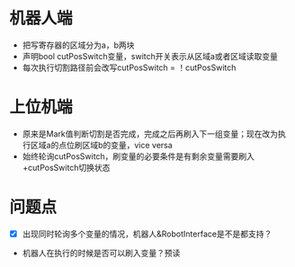# 机器人端
* 把写寄存器的区域分为a，b两块
* 声明bool cutPosSwitch变量，switch开关表示从区域a或者区域读取变量
* 每次执行切割路径前会改写cutPosSwitch = ！cutPosSwitch

# 上位机端
- 原来是Mark值判断切割是否完成，完成之后再刷入下一组变量；现在改为执行区域a的点位刷区域b的变量，vice versa
- 始终轮询cutPosSwitch，刷变量的必要条件是有剩余变量需要刷入+cutPosSwitch切换状态

# 问题点
- [x] 出现同时轮询多个变量的情况，机器人&RobotInterface是不是都支持？
- 机器人在执行的时候是否可以刷入变量？预读
